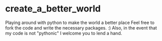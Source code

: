 # create_a_better_world
Playing around with python to make the world a better place
Feel free to fork the code and write the necessary packages. :)
Also, in the event that my code is not "pythonic" I welcome you to lend a hand. 
